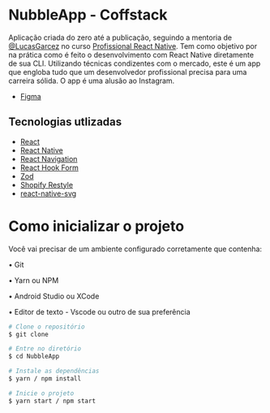 # NubbleApp - Coffstack

<p>Aplicação criada do zero até a publicação, seguindo a mentoria de <a href='https://github.com/LucasGarcez' target='_blank'>@LucasGarcez</a> no curso <a href='https://coffstack.com.br/' target='_blank'>Profissional React Native</a>. Tem como objetivo por na prática como é feito o desenvolvimento com React Native diretamente de sua CLI. Utilizando técnicas condizentes com o mercado, este é um app que engloba tudo que um desenvolvedor profissional precisa para uma carreira sólida. O app é uma alusão ao Instagram.</p>

- [Figma](https://www.figma.com/design/qZVdIhrBpXhyZCPhy1WfAh/App---Nubble-(v.1.1)?node-id=0-1&t=UCqKWIqt6mvrfYjk-0)

## Tecnologias utlizadas 
- [React](https://react.dev/)
- [React Native](https://reactnative.dev/)
- [React Navigation](https://reactnavigation.org/)
- [React Hook Form](https://react-hook-form.com/)
- [Zod](https://zod.dev/)
- [Shopify Restyle](https://shopify.github.io/restyle/)
- [react-native-svg](https://github.com/software-mansion/react-native-svg)

# Como inicializar o projeto

<p>Você vai precisar de um ambiente configurado corretamente que contenha:</p>
<p>• Git</p>
<p>• Yarn ou NPM</p>
<p>• Android Studio ou XCode</p>
<p>• Editor de texto - Vscode ou outro de sua preferência</p>

```bash
# Clone o repositório
$ git clone
```
```bash
# Entre no diretório
$ cd NubbleApp
```
```bash
# Instale as dependências
$ yarn / npm install
```
```bash
# Inicie o projeto
$ yarn start / npm start
```

